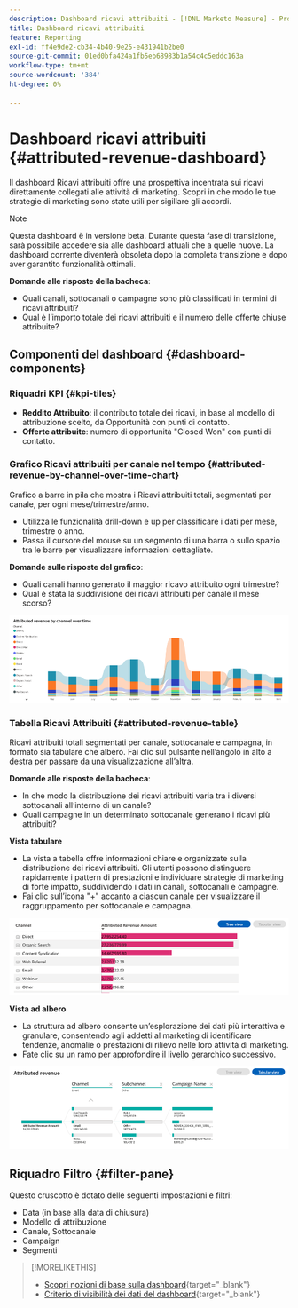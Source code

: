```yaml
---
description: Dashboard ricavi attribuiti - [!DNL Marketo Measure] - Prodotto
title: Dashboard ricavi attribuiti
feature: Reporting
exl-id: ff4e9de2-cb34-4b40-9e25-e431941b2be0
source-git-commit: 01ed0bfa424a1fb5eb68983b1a54c4c5eddc163a
workflow-type: tm+mt
source-wordcount: '384'
ht-degree: 0%

---
```


# Dashboard ricavi attribuiti {#attributed-revenue-dashboard}

Il dashboard Ricavi attribuiti offre una prospettiva incentrata sui ricavi direttamente collegati alle attività di marketing. Scopri in che modo le tue strategie di marketing sono state utili per sigillare gli accordi.

>[!NOTE]
>
>Questa dashboard è in versione beta. Durante questa fase di transizione, sarà possibile accedere sia alle dashboard attuali che a quelle nuove. La dashboard corrente diventerà obsoleta dopo la completa transizione e dopo aver garantito funzionalità ottimali.

**Domande alle risposte della bacheca**:

* Quali canali, sottocanali o campagne sono più classificati in termini di ricavi attribuiti?
* Qual è l’importo totale dei ricavi attribuiti e il numero delle offerte chiuse attribuite?

## Componenti del dashboard {#dashboard-components}

### Riquadri KPI {#kpi-tiles}

* **Reddito Attribuito**: il contributo totale dei ricavi, in base al modello di attribuzione scelto, da Opportunità con punti di contatto.
* **Offerte attribuite**: numero di opportunità &quot;Closed Won&quot; con punti di contatto.

### Grafico Ricavi attribuiti per canale nel tempo {#attributed-revenue-by-channel-over-time-chart}

Grafico a barre in pila che mostra i Ricavi attribuiti totali, segmentati per canale, per ogni mese/trimestre/anno.

* Utilizza le funzionalità drill-down e up per classificare i dati per mese, trimestre o anno.
* Passa il cursore del mouse su un segmento di una barra o sullo spazio tra le barre per visualizzare informazioni dettagliate.

**Domande sulle risposte del grafico**:

* Quali canali hanno generato il maggior ricavo attribuito ogni trimestre?
* Qual è stata la suddivisione dei ricavi attribuiti per canale il mese scorso?

![](assets/attributed-revenue-dashboard-1.png)

### Tabella Ricavi Attribuiti {#attributed-revenue-table}

Ricavi attribuiti totali segmentati per canale, sottocanale e campagna, in formato sia tabulare che albero. Fai clic sul pulsante nell’angolo in alto a destra per passare da una visualizzazione all’altra.

**Domande alle risposte della bacheca**:

* In che modo la distribuzione dei ricavi attribuiti varia tra i diversi sottocanali all’interno di un canale?
* Quali campagne in un determinato sottocanale generano i ricavi più attribuiti?

**Vista tabulare**

* La vista a tabella offre informazioni chiare e organizzate sulla distribuzione dei ricavi attribuiti. Gli utenti possono distinguere rapidamente i pattern di prestazioni e individuare strategie di marketing di forte impatto, suddividendo i dati in canali, sottocanali e campagne.
* Fai clic sull’icona &quot;+&quot; accanto a ciascun canale per visualizzare il raggruppamento per sottocanale e campagna.

![](assets/attributed-revenue-dashboard-2.png)

**Vista ad albero**

* La struttura ad albero consente un’esplorazione dei dati più interattiva e granulare, consentendo agli addetti al marketing di identificare tendenze, anomalie o prestazioni di rilievo nelle loro attività di marketing.
* Fate clic su un ramo per approfondire il livello gerarchico successivo.

![](assets/attributed-revenue-dashboard-3.png)

## Riquadro Filtro {#filter-pane}

Questo cruscotto è dotato delle seguenti impostazioni e filtri:

* Data (in base alla data di chiusura)
* Modello di attribuzione
* Canale, Sottocanale
* Campaign
* Segmenti

>[!MORELIKETHIS]
>
>* [Scopri nozioni di base sulla dashboard](/help/marketo-measure-discover-ui/dashboards/discover-dashboard-basics.md){target="_blank"}
>* [Criterio di visibilità dei dati del dashboard](/help/marketo-measure-discover-ui/dashboards/dashboard-data-visibility-policy.md){target="_blank"}

